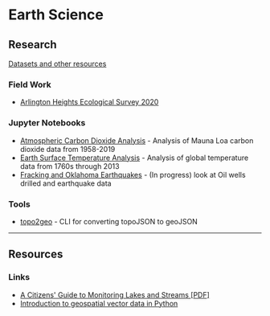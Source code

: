 
# Earth Science

## Research

[Datasets and other resources](https://github.com/kylepollina/earthscience/blob/master/resources.md)

### Field Work
- [Arlington Heights Ecological Survey 2020](https://kylepollina.github.io/earthscience/ecological-survey.html)


### Jupyter Notebooks
- [Atmospheric Carbon Dioxide Analysis](https://nbviewer.jupyter.org/github/kylepollina/earthscience/blob/master/notebooks/Atmospheric_CO2_Analysis/Atmospheric%20Carbon%20Dioxide%20Analysis.ipynb) - Analysis of Mauna Loa carbon dioxide data from 1958-2019
- [Earth Surface Temperature Analysis](https://nbviewer.jupyter.org/github/kylepollina/earthscience/blob/master/notebooks/Surface_Temperature_Analysis/Earth%20Surface%20Temperature%20Analysis.ipynb) - Analysis of global temperature data from 1760s through 2013
- [Fracking and Oklahoma Earthquakes](https://nbviewer.jupyter.org/github/kylepollina/earthscience/blob/master/notebooks/Fracking_and_Oklahoma_Quakes/Fracking_and_Oklahoma_Quakes%20main.ipynb) - (In progress) look at Oil wells drilled and earthquake data

### Tools

- [topo2geo](https://github.com/kylepollina/topo2geo) - CLI for converting topoJSON to geoJSON


-------

## Resources

### Links

- [A Citizens' Guide to Monitoring Lakes and Streams [PDF]](https://fortress.wa.gov/ecy/publications/documents/94149.pdf)
- [Introduction to geospatial vector data in Python](https://nbviewer.jupyter.org/github/ThomasatTUC/Geo-Data-Science/blob/master/Using%20Geo%20Data%20in%20Python.ipynb)
